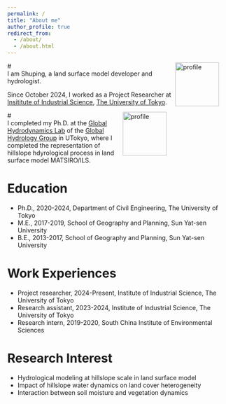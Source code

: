 ```yaml
---
permalink: /
title: "About me"
author_profile: true
redirect_from: 
  - /about/
  - /about.html
---
```

#<img src="{{ site.url }}{{ site.baseurl }}/images/IIS_logo_github.png" alt="profile" style="width: 100px; float: right; margin-left: 00px; margin-right: 20px; margin-bottom: 20px" /> <br>
I am Shuping, a land surface model developer and hydrologist. 

Since October 2024, I worked as a Project Researcher at [Insititute of Industrial Science](https://www.iis.u-tokyo.ac.jp/en/), [The University of Tokyo](https://www.u-tokyo.ac.jp/en/index.html).

#<img src="{{ site.url }}{{ site.baseurl }}/images/UTokyo_logo2.png" alt="profile" style="width: 100px; float: right; margin-left: 00px; margin-right: 20px; margin-bottom: 20px" /> <br>
I completed my Ph.D. at the [Global Hydrodynamics Lab](https://global-hydrodynamics.github.io/) of the [Global Hydrology Group](https://hydro.iis.u-tokyo.ac.jp/index_en.html) in UTokyo, where I completed the representation of hillslope hdyrological process in land surface model MATSIRO/ILS.


Education
======
- Ph.D., 2020-2024, Department of Civil Engineering, The University of Tokyo
- M.E., 2017-2019, School of Geography and Planning, Sun Yat-sen University
- B.E., 2013-2017, School of Geography and Planning, Sun Yat-sen University

Work Experiences
======
- Project researcher, 2024-Present, Institute of Industrial Science, The University of Tokyo
- Research assistant, 2023-2024, Institute of Industrial Science, The University of Tokyo
- Research intern, 2019-2020, South China Institute of Environmental Sciences

Research Interest
======
- Hydrological modeling at hillslope scale in land surface model
- Impact of hillslope water dynamics on land cover heterogeneity
- Interaction between soil moisture and vegetation dynamics
